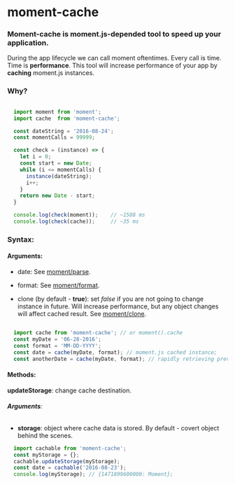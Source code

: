 # moment-cache

### Moment-cache is moment.js-depended tool to speed up your application.

During the app lifecycle we can call moment oftentimes. Every call is time. Time is **performance**. This tool will increase performance of your app by **caching** moment.js instances.

### Why?

```javascript

  import moment from 'moment';
  import cache  from 'moment-cache';

  const dateString = '2016-08-24';
  const momentCalls = 99999;

  const check = (instance) => {
    let i = 0;
    const start = new Date;
    while (i <= momentCalls) {
      instance(dateString);
      i++;
    }
    return new Date - start;
  }

  console.log(check(moment));    // ~1588 ms
  console.log(check(cache));     // ~35 ms

```

### Syntax: 

#### Arguments:
 
* date: See [moment/parse](http://momentjs.com/docs/#/parsing/).

* format: See [moment/format](http://momentjs.com/docs/#/parsing/string-format/).

* clone (by default - **true**): set *false* if you are not going to change instance in future. Will increase performance, but any object changes will affect cached result. See [moment/clone](http://momentjs.com/docs/#/parsing/moment-clone/).

```javascript

  import cache from 'moment-cache'; // or moment().cache
  const myDate = '06-28-2016';
  const format = 'MM-DD-YYYY';
  const date = cache(myDate, format); // moment.js cached instance;
  const anotherDate = cache(myDate, format); // rapidly retrieving previously processed result from the cache.

```
  
#### Methods:

**updateStorage**: change cache destination.  
 
###### **Arguments**:

* **storage**: object where cache data is stored. By default - covert object behind the scenes.

```javascript
  import cachable from 'moment-cache';
  const myStorage = {};
  cachable.updateStorage(myStorage);
  const date = cachable('2016-08-23');
  console.log(myStorage); // {1471899600000: Moment};
```
